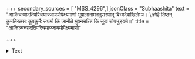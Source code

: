 +++
secondary_sources = [ "MSS_4296",]
jsonClass = "Subhaashita"
text = "आकिंचन्यादतिपरिचयाज्जाययोपेक्ष्यमाणो भूपालानामननुसरणाद् बिभ्यदेवाखिलेभ्यः।  \nगेहे तिष्ठन् कुमतिरलसः कूपकूर्मैः सधर्मा किं जानीते भुवनचरितं किं सुखं चोपभुङ्क्ते॥"
title = "आकिञ्चन्यादतिपरिचयाज्जाययोपेक्ष्यमाणो"

+++

<details><summary>Text</summary>

आकिंचन्यादतिपरिचयाज्जाययोपेक्ष्यमाणो भूपालानामननुसरणाद् बिभ्यदेवाखिलेभ्यः।  
गेहे तिष्ठन् कुमतिरलसः कूपकूर्मैः सधर्मा किं जानीते भुवनचरितं किं सुखं चोपभुङ्क्ते॥
</details>
